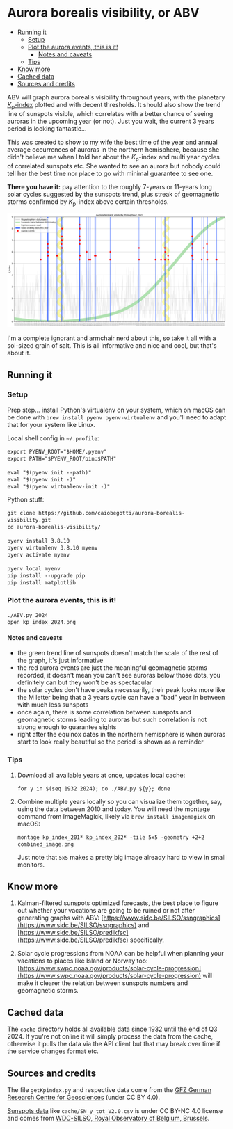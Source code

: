 # Aurora borealis visibility, or ABV

<!-- TOC start (generated with https://github.com/derlin/bitdowntoc) -->

- [Running it](#running-it)
   * [Setup](#setup)
   * [Plot the aurora events, this is it!](#plot-the-aurora-events-this-is-it)
      + [Notes and caveats](#notes-and-caveats)
   * [Tips](#tips)
- [Know more](#know-more)
- [Cached data](#cached-data)
- [Sources and credits](#sources-and-credits)

<!-- TOC end -->

ABV will graph aurora borealis visibility throughout years, with the planetary [_K_<sub>p</sub>-index](https://en.wikipedia.org/wiki/K-index) plotted and with decent thresholds. It should also show the trend line of sunspots visible, which correlates with a better chance of seeing auroras in the upcoming year (or not). Just you wait, the current 3 years period is looking fantastic...

This was created to show to my wife the best time of the year and annual average occurrences of auroras in the northern hemisphere, because she didn't believe me when I told her about the _K_<sub>p</sub>-index and multi year cycles of correlated sunspots etc. She wanted to see an aurora but nobody could tell her the best time nor place to go with minimal guarantee to see one.

**There you have it:** pay attention to the roughly 7-years or 11-years long solar cycles suggested by the sunspots trend, plus streak of geomagnetic storms confirmed by _K_<sub>p</sub>-index above certain thresholds.

![Graph example for 2024](example.png "Graph example for 2024")

I'm a complete ignorant and armchair nerd about this, so take it all with a sol-sized grain of salt. This is all informative and nice and cool, but that's about it.

<!-- TOC --><a name="running-it"></a>
## Running it

<!-- TOC --><a name="setup"></a>
### Setup

Prep step... install Python's virtualenv on your system, which on macOS can be done with `brew install pyenv pyenv-virtualenv` and you'll need to adapt that for your system like Linux.

Local shell config in `~/.profile`:

```
export PYENV_ROOT="$HOME/.pyenv"
export PATH="$PYENV_ROOT/bin:$PATH"

eval "$(pyenv init --path)"
eval "$(pyenv init -)"
eval "$(pyenv virtualenv-init -)"
```

Python stuff:

```
git clone https://github.com/caiobegotti/aurora-borealis-visibility.git
cd aurora-borealis-visibility/

pyenv install 3.8.10
pyenv virtualenv 3.8.10 myenv
pyenv activate myenv

pyenv local myenv
pip install --upgrade pip
pip install matplotlib
```

<!-- TOC --><a name="plot-the-aurora-events-this-is-it"></a>
### Plot the aurora events, this is it!

```
./ABV.py 2024
open kp_index_2024.png
```

<!-- TOC --><a name="notes-and-caveats"></a>
#### Notes and caveats

- the green trend line of sunspots doesn't match the scale of the rest of the graph, it's just informative
- the red aurora events are just the meaningful geomagnetic storms recorded, it doesn't mean you can't see auroras below those dots, you definitely can but they won't be as spectacular
- the solar cycles don't have peaks necessarily, their peak looks more like the M letter being that a 3 years cycle can have a "bad" year in between with much less sunspots
- once again, there is some correlation between sunspots and geomagnetic storms leading to auroras but such correlation is not strong enough to guarantee sights
- right after the equinox dates in the northern hemisphere is when auroras start to look really beautiful so the period is shown as a reminder

<!-- TOC --><a name="tips"></a>
### Tips

1. Download all available years at once, updates local cache:
	```
	for y in $(seq 1932 2024); do ./ABV.py ${y}; done
	```

1. Combine multiple years locally so you can visualize them together, say, using the data between 2010 and today. You will need the montage command from ImageMagick, likely via `brew install imagemagick` on macOS:

	```
	montage kp_index_201* kp_index_202* -tile 5x5 -geometry +2+2 combined_image.png
	```
	
	Just note that `5x5` makes a pretty big image already hard to view in small monitors.

<!-- TOC --><a name="know-more"></a>
## Know more

1. Kalman-filtered sunspots optimized forecasts, the best place to figure out whether your vacations are going to be ruined or not after generating graphs with ABV: [https://www.sidc.be/SILSO/ssngraphics](https://www.sidc.be/SILSO/ssngraphics) and [https://www.sidc.be/SILSO/predikfsc](https://www.sidc.be/SILSO/predikfsc) specifically.

1. Solar cycle progressions from NOAA can be helpful when planning your vacations to places like Island or Norway too: [https://www.swpc.noaa.gov/products/solar-cycle-progression](https://www.swpc.noaa.gov/products/solar-cycle-progression) will make it clearer the relation between sunspots numbers and geomagnetic storms.

<!-- TOC --><a name="cached-data"></a>
## Cached data

The `cache` directory holds all available data since 1932 until the end of Q3 2024. If you're not online it will simply process the data from the cache, otherwise it pulls the data via the API client but that may break over time if the service changes format etc.

<!-- TOC --><a name="sources-and-credits"></a>
## Sources and credits

The file `getKpindex.py` and respective data come from the [GFZ German Research Centre for Geosciences](https://kp.gfz-potsdam.de/en/data) (under CC BY 4.0).

[Sunspots data](https://www.sidc.be/SILSO/infosnytot) like `cache/SN_y_tot_V2.0.csv` is under CC BY-NC 4.0 license and comes from [WDC-SILSO, Royal Observatory of Belgium, Brussels](https://www.sidc.be/SILSO/datafiles).
